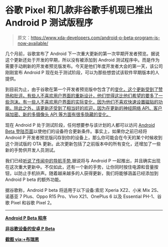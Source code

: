 # 谷歌 Pixel 和几款非谷歌手机现已推出 Android P 测试版程序

> 原文：<https://www.xda-developers.com/android-p-beta-program-is-now-available/>

几个月前，谷歌宣布了 Android 下一次重大更新的第一次早期开发者预览。据说这个更新还处于开发的早期，所以没有被添加到 Android 测试程序中。而是作为需要手动刷新的开发者预览版发布。今天是他们年度开发者大会的第一天，该公司刚刚宣布 Android P 现在处于测试阶段，可以为那些想尝试该软件早期版本的人提供。

到目前为止，由于谷歌在第一个开发者预览版中包含了的[变化，这个更新受到了赞扬和批评。有些人不喜欢用户界面的重新设计，他们觉得这比他们希望的要多了一些泡沫。有一些人不喜欢用户界面的实际变化，因为他们不喜欢快速设置磁贴的功能。除此之外，该更新还受到了相当好的欢迎，因为在更新的神经网络 API、客户端加密、新的多摄像头 API 等方面有很多隐藏的变化。](https://www.xda-developers.com/everything-new-android-p-developer-preview/)

现在 Android P 处于测试阶段，任何想要参与该计划的人都可以访问 [Android Beta 登陆页面](https://www.google.com/android/beta)以使他们的设备符合更新条件。事实上，如果你之前已经将 Android P 开发者预览版闪存到你的设备上，那么你可能会在今天的某个时候收到这个测试版的 OTA 更新。此次更新包括了之前版本中的所有变化，还增加了一些新的手势供开发人员测试。

我们已经[听说了传闻中的导航手势](https://www.xda-developers.com/android-p-iphone-x-navigation-gesture/),据说将与 Android P 一起推出，并且确实出现在这次重大更新中。不仅如此，还有一个新的手势，让你同时按住电源和音量按钮，以防止手机铃声。随着越来越多的人获得更新，我们将能够涵盖已经添加到 Android P beta 的额外功能。

据谷歌称，Android P beta 将适用于以下设备:索尼 Xperia XZ2、小米 Mix 2S、诺基亚 7 Plus、Oppo R15 Pro、Vivo X21、OnePlus 6 以及 Essential PH-1、谷歌 Pixel 和谷歌 Pixel 2。

* * *

[**Android P Beta 程序**](https://www.google.com/android/beta)

[**非谷歌设备的安卓 P Beta**](https://developer.android.com/preview/devices/)

[**截图 via:+布瑞恩**](https://plus.google.com/114049466427179145328/posts/HWkjK7N5htY)